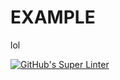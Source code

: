 # EXAMPLE
lol

[![GitHub's Super Linter](https://github.com/Aidan-Lalonde-Novales/ICS3U-Unit5-05-Python/workflows/GitHub's%20Super%20Linter/badge.svg)](https://github.com/Aidan-Lalonde-Novales/ICS3U-Unit5-05-Python/actions)
